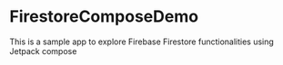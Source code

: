 # FirestoreComposeDemo
This is a sample app to explore Firebase Firestore functionalities using Jetpack compose
